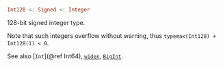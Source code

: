 ```julia
Int128 <: Signed <: Integer
```

128-bit signed integer type.

Note that such integers overflow without warning, thus `typemax(Int128) + Int128(1) < 0`.

See also [`Int`](@ref Int64), [`widen`](@ref), [`BigInt`](@ref).
